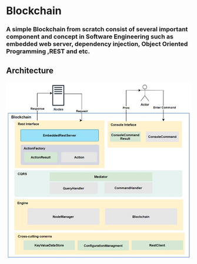 # Blockchain
### A simple Blockchain from scratch consist of several important component and concept in Software Engineering such as embedded web server, dependency injection, Object Oriented  Programming ,REST and etc.

## Architecture
![Alt text](/Doc/architecture.JPG?raw=true "Architecture")
